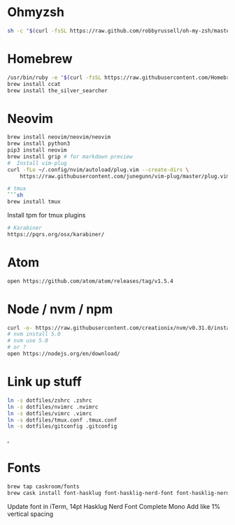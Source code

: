 # Ohmyzsh
```sh
sh -c "$(curl -fsSL https://raw.github.com/robbyrussell/oh-my-zsh/master/tools/install.sh)"
```

# Homebrew
```sh
/usr/bin/ruby -e "$(curl -fsSL https://raw.githubusercontent.com/Homebrew/install/master/install)"
brew install ccat
brew install the_silver_searcher
```

# Neovim
```sh
brew install neovim/neovim/neovim
brew install python3
pip3 install neovim
brew install grip # for markdown preview
#  Install vim-plug
curl -fLo ~/.config/nvim/autoload/plug.vim --create-dirs \
    https://raw.githubusercontent.com/junegunn/vim-plug/master/plug.vim

# tmux
```sh
brew install tmux
```
Install tpm for tmux plugins

```sh
# Karabiner
https://pqrs.org/osx/karabiner/
```

# Atom
```sh
open https://github.com/atom/atom/releases/tag/v1.5.4
```

# Node / nvm / npm
```sh
curl -o- https://raw.githubusercontent.com/creationix/nvm/v0.31.0/install.sh | bash
# nvm install 5.0
# nvm use 5.0
# or ?
open https://nodejs.org/en/download/
```

# Link up stuff
```sh
ln -s dotfiles/zshrc .zshrc
ln -s dotfiles/nvimrc .nvimrc
ln -s dotfiles/vimrc .vimrc
ln -s dotfiles/tmux.conf .tmux.conf
ln -s dotfiles/gitconfig .gitconfig
```
,
# Fonts
```sh
brew tap caskroom/fonts
brew cask install font-hasklug font-hasklig-nerd-font font-hasklig-nerd-font-mono
```
Update font in iTerm, 14pt Hasklug Nerd Font Complete Mono
Add like 1% vertical spacing
